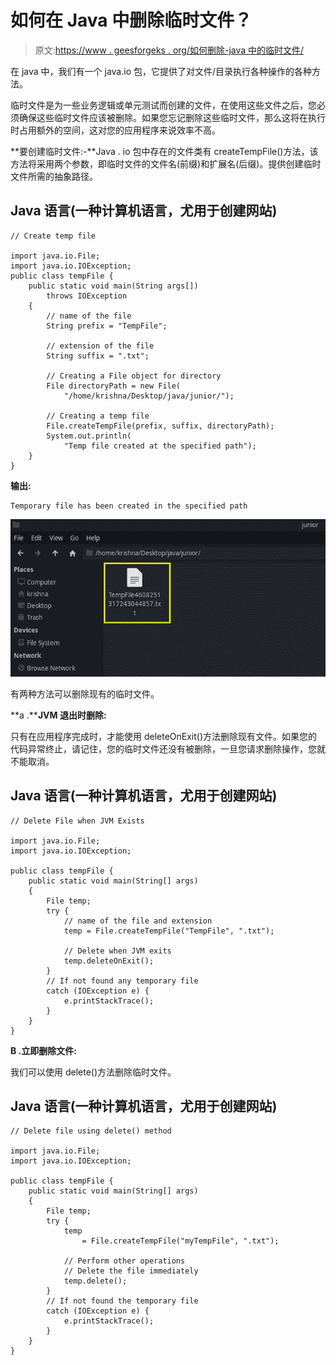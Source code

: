 # 如何在 Java 中删除临时文件？

> 原文:[https://www . geesforgeks . org/如何删除-java 中的临时文件/](https://www.geeksforgeeks.org/how-to-delete-temporary-file-in-java/)

在 java 中，我们有一个 java.io 包，它提供了对文件/目录执行各种操作的各种方法。

临时文件是为一些业务逻辑或单元测试而创建的文件，在使用这些文件之后，您必须确保这些临时文件应该被删除。如果您忘记删除这些临时文件，那么这将在执行时占用额外的空间，这对您的应用程序来说效率不高。

**要创建临时文件:-**Java . io 包中存在的文件类有 createTempFile()方法，该方法将采用两个参数，即临时文件的文件名(前缀)和扩展名(后缀)。提供创建临时文件所需的抽象路径。

## Java 语言(一种计算机语言，尤用于创建网站)

```
// Create temp file

import java.io.File;
import java.io.IOException;
public class tempFile {
    public static void main(String args[])
        throws IOException
    {
        // name of the file
        String prefix = "TempFile";

        // extension of the file
        String suffix = ".txt";

        // Creating a File object for directory
        File directoryPath = new File(
            "/home/krishna/Desktop/java/junior/");

        // Creating a temp file
        File.createTempFile(prefix, suffix, directoryPath);
        System.out.println(
            "Temp file created at the specified path");
    }
}
```

**输出:**

```
Temporary file has been created in the specified path
```

![](img/726fc4e1df9408dbc47e18aea5b1d44f.png)

有两种方法可以删除现有的临时文件。

**a .****JVM 退出时删除:**

只有在应用程序完成时，才能使用 deleteOnExit()方法删除现有文件。如果您的代码异常终止，请记住，您的临时文件还没有被删除，一旦您请求删除操作，您就不能取消。

## Java 语言(一种计算机语言，尤用于创建网站)

```
// Delete File when JVM Exists

import java.io.File;
import java.io.IOException;

public class tempFile {
    public static void main(String[] args)
    {
        File temp;
        try {
            // name of the file and extension
            temp = File.createTempFile("TempFile", ".txt");

            // Delete when JVM exits
            temp.deleteOnExit();
        }
        // If not found any temporary file
        catch (IOException e) {
            e.printStackTrace();
        }
    }
}
```

**B .立即删除文件:**

我们可以使用 delete()方法删除临时文件。

## Java 语言(一种计算机语言，尤用于创建网站)

```
// Delete file using delete() method

import java.io.File;
import java.io.IOException;

public class tempFile {
    public static void main(String[] args)
    {
        File temp;
        try {
            temp
                = File.createTempFile("myTempFile", ".txt");

            // Perform other operations
            // Delete the file immediately
            temp.delete();
        }
        // If not found the temporary file
        catch (IOException e) {
            e.printStackTrace();
        }
    }
}
```